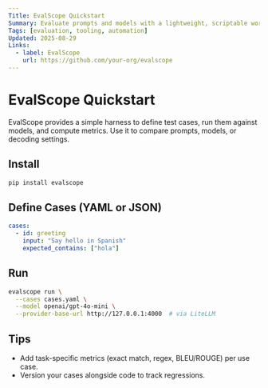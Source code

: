 ```yaml
---
Title: EvalScope Quickstart
Summary: Evaluate prompts and models with a lightweight, scriptable workflow.
Tags: [evaluation, tooling, automation]
Updated: 2025-08-29
Links:
  - label: EvalScope
    url: https://github.com/your-org/evalscope
---
```


# EvalScope Quickstart

EvalScope provides a simple harness to define test cases, run them against models, and compute metrics. Use it to compare prompts, models, or decoding settings.

## Install
```bash
pip install evalscope
```

## Define Cases (YAML or JSON)
```yaml
cases:
  - id: greeting
    input: "Say hello in Spanish"
    expected_contains: ["hola"]
```

## Run
```bash
evalscope run \
  --cases cases.yaml \
  --model openai/gpt-4o-mini \
  --provider-base-url http://127.0.0.1:4000  # via LiteLLM
```

## Tips
- Add task-specific metrics (exact match, regex, BLEU/ROUGE) per use case.
- Version your cases alongside code to track regressions.


